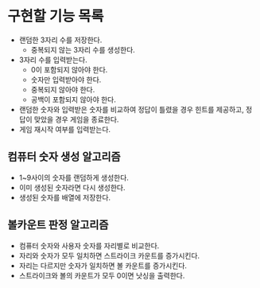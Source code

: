 # 구현할 기능 목록

- 랜덤한 3자리 수를 저장한다.
  - 중복되지 않는 3자리 수를 생성한다.
- 3자리 수를 입력받는다.
  - 0이 포함되지 않아야 한다.
  - 숫자만 입력받아야 한다.
  - 중복되지 않아야 한다.
  - 공백이 포함되지 않아야 한다.
- 랜덤한 숫자와 입력받은 숫자를 비교하여 정답이 틀렸을 경우 힌트를 제공하고, 정답이 맞았을 경우 게임을 종료한다.
- 게임 재시작 여부를 입력받는다.

## 컴퓨터 숫자 생성 알고리즘

- 1~9사이의 숫자를 랜덤하게 생성한다.
- 이미 생성된 숫자라면 다시 생성한다.
- 생성된 숫자를 배열에 저장한다.

## 볼카운트 판정 알고리즘

- 컴퓨터 숫자와 사용자 숫자를 자리별로 비교한다.
- 자리와 숫자가 모두 일치하면 스트라이크 카운트를 증가시킨다.
- 자리는 다르지만 숫자가 일치하면 볼 카운트를 증가시킨다.
- 스트라이크와 볼의 카운트가 모두 0이면 낫싱을 출력한다.
